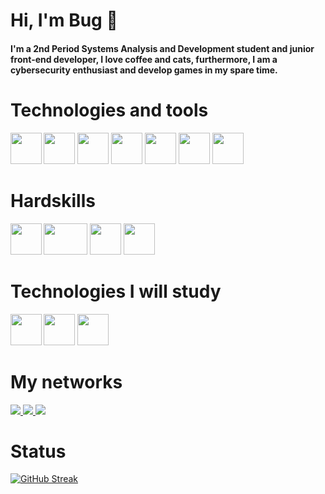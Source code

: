 # Hi, I'm Bug 🐛

#### I'm a 2nd Period Systems Analysis and Development student and junior front-end developer, I love coffee and cats, furthermore, I am a cybersecurity enthusiast and develop games in my spare time.

# Technologies and tools
<p>
<img src="https://dl2.macupdate.com/images/icons256/51370.png" width="50" height="50" align="left"> 
<img src="https://www.svgrepo.com/show/303175/android-logo.svg" width="50" height="50" >
<img src="https://3.bp.blogspot.com/-VVp3WvJvl84/X0Vu6EjYqDI/AAAAAAAAPjU/ZOMKiUlgfg8ok8DY8Hc-ocOvGdB0z86AgCLcBGAsYHQ/s1600/jetpack%2Bcompose%2Bicon_RGB.png" width="50" height="50" >
<img src="https://git-scm.com/images/logos/downloads/Git-Icon-1788C.png" width="50" height="50">
<img src="https://upload.wikimedia.org/wikipedia/commons/thumb/c/c7/Google_Material_Design_Logo.svg/1024px-Google_Material_Design_Logo.svg.png" width="50" height="50">
<img src="https://upload.wikimedia.org/wikipedia/commons/thumb/6/61/HTML5_logo_and_wordmark.svg/2048px-HTML5_logo_and_wordmark.svg.png" width="50" height="50">
<img src="https://upload.wikimedia.org/wikipedia/commons/thumb/d/d5/CSS3_logo_and_wordmark.svg/340px-CSS3_logo_and_wordmark.svg.png" width="50" height="50">
</p>



# Hardskills
<p>
<img src="https://upload.wikimedia.org/wikipedia/commons/thumb/0/06/Kotlin_Icon.svg/2048px-Kotlin_Icon.svg.png" width="50" height="50" align="left">
<img src="https://cdn.freebiesupply.com/logos/thumbs/2x/java-logo.png" width="70" height="50">
<img src="https://vuejs.org/images/logo.png" width="50" height="50">
<img src="https://upload.wikimedia.org/wikipedia/commons/thumb/9/99/Unofficial_JavaScript_logo_2.svg/800px-Unofficial_JavaScript_logo_2.svg.png" width="50" height="50">
</p>


# Technologies I will study
<p>
<img src="https://cdn-icons-png.flaticon.com/512/5968/5968371.png" width="50" height="50" align="left">
<img src="https://static-00.iconduck.com/assets.00/flutter-icon-1651x2048-kopq1sul.png" width="50" height="50">
<img src="https://upload.wikimedia.org/wikipedia/commons/thumb/a/a7/React-icon.svg/2300px-React-icon.svg.png" width="50" height="50">
</p>

# My networks
<a href="https://www.instagram.com/cy.beerbug" alt="Instagram" target="_blank">
  <img src="https://img.shields.io/badge/Instagram-000?style=for-the-badge&logo=instagram">  
</a>
<a href="https://www.linkedin.com/in/cybeerbug/" alt="LinkedIn"
target="_blank">
<img src="https://img.shields.io/badge/LinkedIn-000?style=for-the-badge&logo=linkedin&logoColor=0E76A8">
</a>
<a href="https://twitter.com/cybeerbug" alt="Twitter"
target="_blank">
<img src="https://img.shields.io/badge/Twitter-000?style=for-the-badge&logo=twitter">
</a>


# Status

[![GitHub Streak](https://streak-stats.demolab.com/?user=cybeerbug&theme=black-ice&background=000&border=30A3DC&dates=FFF)](https://git.io/streak-stats)


